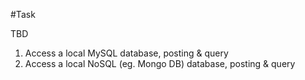 #Task

TBD

1. Access a local MySQL database, posting & query
2. Access a local NoSQL (eg. Mongo DB) database, posting & query
